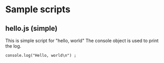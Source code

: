 

# Sample scripts
## hello.js (simple)
This is simple script for "hello, world"
The console object is used to print the log.
````
console.log("Hello, world\n") ;

````

